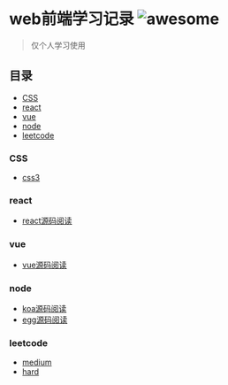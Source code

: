 # web前端学习记录   ![awesome](https://cdn.rawgit.com/sindresorhus/awesome/d7305f38d29fed78fa85652e3a63e154dd8e8829/media/badge.svg)
> 仅个人学习使用  


## 目录
* [CSS](CSS)  
* [react](#react)
* [vue](#vue)
* [node](#node)
* [leetcode](#leetcode)
 
### CSS
* [css3]()

### react
* [react源码阅读]()

### vue
* [vue源码阅读](./vue)

### node
* [koa源码阅读](./koa.md)
* [egg源码阅读]()

### leetcode
* [medium]()
* [hard]()
